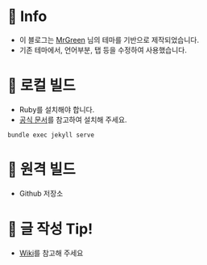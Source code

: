 # 📌 Info
- 이 블로그는
<a href="https://github.com/MrGreensWorkshop/MrGreen-JekyllTheme/">MrGreen</a> 님의 테마를 기반으로 제작되었습니다.
- 기존 테마에서, 언어부분, 탭 등을 수정하여 사용했습니다.

# 📌 로컬 빌드
- Ruby를 설치해야 합니다.
- <a href="https://www.ruby-lang.org/ko/documentation/installation/">공식 문서</a>를 참고하여 설치해 주세요.

```
bundle exec jekyll serve
```

# 📌 원격 빌드
- Github 저장소


# 📌 글 작성 Tip!
- <a href="https://github.com/sujeong-jang-creator/sujeong-jang-creator.github.io/wiki">Wiki</a>를 참고해 주세요

